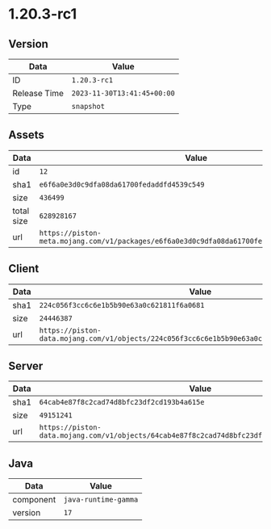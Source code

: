 # 1.20.3-rc1

## Version

|**Data**        | **Value**                 |
|----------------|-------------------------|
| ID   | ```1.20.3-rc1```   |
| Release Time   | ```2023-11-30T13:41:45+00:00```   |
| Type   | ```snapshot```   |

## Assets

|**Data**        | **Value**                 |
|----------------|-------------------------|
| id   | ```12```   |
| sha1   | ```e6f6a0e3d0c9dfa08da61700fedaddfd4539c549```   |
| size   | ```436499```   |
| total size  | ```628928167```  |
| url       | ```https://piston-meta.mojang.com/v1/packages/e6f6a0e3d0c9dfa08da61700fedaddfd4539c549/12.json``` |

## Client

|**Data**        | **Value**                 |
|----------------|-------------------------|
| sha1   | ```224c056f3cc6c6e1b5b90e63a0c621811f6a0681```   |
| size   | ```24446387```   |
| url       | ```https://piston-data.mojang.com/v1/objects/224c056f3cc6c6e1b5b90e63a0c621811f6a0681/client.jar``` |

## Server

|**Data**        | **Value**                 |
|----------------|-------------------------|
| sha1   | ```64cab4e87f8c2cad74d8bfc23df2cd193b4a615e```   |
| size   | ```49151241```   |
| url       | ```https://piston-data.mojang.com/v1/objects/64cab4e87f8c2cad74d8bfc23df2cd193b4a615e/server.jar``` |

## Java

|**Data**        | **Value**                 |
|----------------|-------------------------|
| component   | ```java-runtime-gamma```   |
| version   | ```17```   |